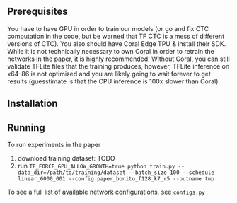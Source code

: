 ## Prerequisites

You have to have GPU in order to train our models (or go and fix CTC computation in the code, but be warned that TF CTC is a mess of different versions of CTC).
You also should have Coral Edge TPU & install their SDK. While it is not technically necessary to own Coral in order to retrain the networks in the paper, it is highly recommended.
Without Coral, you can still validate TFLite files that the training produces, however, TFLite inference on x64-86 is not optimized and you are likely going to wait forever to get results (guesstimate is that the CPU inference is 100x slower than Coral)

## Installation


## Running

To run experiments in the paper
1) download training dataset: TODO
2) run `TF_FORCE_GPU_ALLOW_GROWTH=true python train.py --data_dir=/path/to/training/dataset --batch_size 100 --schedule linear_6000_001 --config paper_bonito_f128_k7_r5 --outname tmp`

To see a full list of available network configurations, see `configs.py`
